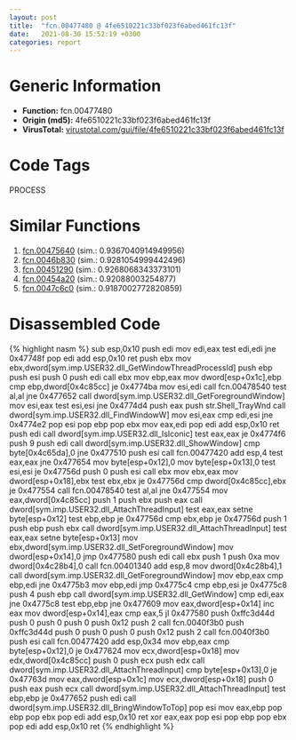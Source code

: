 ```yaml
---
layout: post
title:  "fcn.00477480 @ 4fe6510221c33bf023f6abed461fc13f"
date:   2021-08-30 15:52:19 +0300
categories: report
---
```


# Generic Information
- **Function:** fcn.00477480
- **Origin (md5):** 4fe6510221c33bf023f6abed461fc13f
- **VirusTotal:** [virustotal.com/gui/file/4fe6510221c33bf023f6abed461fc13f][virustotal_ref]

# Code Tags
<span class="tag" id="PROCESS">PROCESS</span>


# Similar Functions

1. [fcn.00475640][similar_1_ref] (sim.: 0.9367040914949956)
2. [fcn.0046b830][similar_2_ref] (sim.: 0.9281054999442496)
3. [fcn.00451290][similar_3_ref] (sim.: 0.9268068343373101)
4. [fcn.00454a20][similar_4_ref] (sim.: 0.92088003254877)
5. [fcn.0047c6c0][similar_5_ref] (sim.: 0.9187002772820859)


# Disassembled Code

{% highlight nasm %}
sub esp,0x10
push edi
mov edi,eax
test edi,edi
jne 0x47748f
pop edi
add esp,0x10
ret 
push ebx
mov ebx,dword[sym.imp.USER32.dll_GetWindowThreadProcessId]
push ebp
push esi
push 0
push edi
call ebx
mov ebp,eax
mov dword[esp+0x1c],ebp
cmp ebp,dword[0x4c85cc]
je 0x4774ba
mov esi,edi
call fcn.00478540
test al,al
jne 0x477652
call dword[sym.imp.USER32.dll_GetForegroundWindow]
mov esi,eax
test esi,esi
jne 0x4774d4
push eax
push str.Shell_TrayWnd
call dword[sym.imp.USER32.dll_FindWindowW]
mov esi,eax
cmp edi,esi
jne 0x4774e2
pop esi
pop ebp
pop ebx
mov eax,edi
pop edi
add esp,0x10
ret 
push edi
call dword[sym.imp.USER32.dll_IsIconic]
test eax,eax
je 0x4774f6
push 9
push edi
call dword[sym.imp.USER32.dll_ShowWindow]
cmp byte[0x4c65da],0
jne 0x477510
push esi
call fcn.00477420
add esp,4
test eax,eax
jne 0x477654
mov byte[esp+0x12],0
mov byte[esp+0x13],0
test esi,esi
je 0x47756d
push 0
push esi
call ebx
mov ebx,eax
mov dword[esp+0x18],ebx
test ebx,ebx
je 0x47756d
cmp dword[0x4c85cc],ebx
je 0x477554
call fcn.00478540
test al,al
jne 0x477554
mov eax,dword[0x4c85cc]
push 1
push ebx
push eax
call dword[sym.imp.USER32.dll_AttachThreadInput]
test eax,eax
setne byte[esp+0x12]
test ebp,ebp
je 0x47756d
cmp ebx,ebp
je 0x47756d
push 1
push ebp
push ebx
call dword[sym.imp.USER32.dll_AttachThreadInput]
test eax,eax
setne byte[esp+0x13]
mov ebx,dword[sym.imp.USER32.dll_SetForegroundWindow]
mov dword[esp+0x14],0
jmp 0x477580
push edi
call ebx
push 1
push 0xa
mov dword[0x4c28b4],0
call fcn.00401340
add esp,8
mov dword[0x4c28b4],1
call dword[sym.imp.USER32.dll_GetForegroundWindow]
mov ebp,eax
cmp ebp,edi
jne 0x4775b3
mov ebp,edi
jmp 0x4775c4
cmp ebp,esi
je 0x4775c8
push 4
push ebp
call dword[sym.imp.USER32.dll_GetWindow]
cmp edi,eax
jne 0x4775c8
test ebp,ebp
jne 0x477609
mov eax,dword[esp+0x14]
inc eax
mov dword[esp+0x14],eax
cmp eax,5
jl 0x477580
push 0xffc3d44d
push 0
push 0
push 0
push 0x12
push 2
call fcn.0040f3b0
push 0xffc3d44d
push 0
push 0
push 0
push 0x12
push 2
call fcn.0040f3b0
push esi
call fcn.00477420
add esp,0x34
mov ebp,eax
cmp byte[esp+0x12],0
je 0x477624
mov ecx,dword[esp+0x18]
mov edx,dword[0x4c85cc]
push 0
push ecx
push edx
call dword[sym.imp.USER32.dll_AttachThreadInput]
cmp byte[esp+0x13],0
je 0x47763d
mov eax,dword[esp+0x1c]
mov ecx,dword[esp+0x18]
push 0
push eax
push ecx
call dword[sym.imp.USER32.dll_AttachThreadInput]
test ebp,ebp
je 0x477652
push edi
call dword[sym.imp.USER32.dll_BringWindowToTop]
pop esi
mov eax,ebp
pop ebp
pop ebx
pop edi
add esp,0x10
ret 
xor eax,eax
pop esi
pop ebp
pop ebx
pop edi
add esp,0x10
ret 
{% endhighlight %}


[similar_1_ref]: /report/fcn.00475640@4fe6510221c33bf023f6abed461fc13f
[similar_2_ref]: /report/fcn.0046b830@4fe6510221c33bf023f6abed461fc13f
[similar_3_ref]: /report/fcn.00451290@4fe6510221c33bf023f6abed461fc13f
[similar_4_ref]: /report/fcn.00454a20@4fe6510221c33bf023f6abed461fc13f
[similar_5_ref]: /report/fcn.0047c6c0@e2ba7f10eb234338a49853c34d7d9c56
[virustotal_ref]: https://www.virustotal.com/gui/file/4fe6510221c33bf023f6abed461fc13f